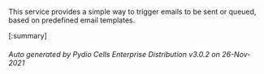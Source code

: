 






This service provides a simple way to trigger emails to be sent or queued, based on predefined email templates.

[:summary]

###### Auto generated by Pydio Cells Enterprise Distribution v3.0.2 on 26-Nov-2021
